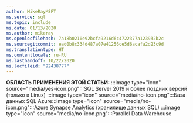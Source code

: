```yaml
---
author: MikeRayMSFT
ms.service: sql
ms.topic: include
ms.date: 01/13/2020
ms.author: mikeray
ms.openlocfilehash: 7a18b0210e92bcfa9216d6c4722377a123932b2c
ms.sourcegitcommit: ead0b8c334d487a07e41256ce5d6acafa2d23c9d
ms.translationtype: HT
ms.contentlocale: ru-RU
ms.lasthandoff: 10/22/2020
ms.locfileid: "92438777"
---
```

<Token>**ОБЛАСТЬ ПРИМЕНЕНИЯ ЭТОЙ СТАТЬИ:** :::image type="icon" source="media/yes-icon.png":::SQL Server 2019 и более поздних версий (только в Linux) :::image type="icon" source="media/no-icon.png":::База данных SQL Azure:::image type="icon" source="media/no-icon.png":::Azure Synapse Analytics (хранилище данных SQL) :::image type="icon" source="media/no-icon.png":::Parallel Data Warehouse </Token>
